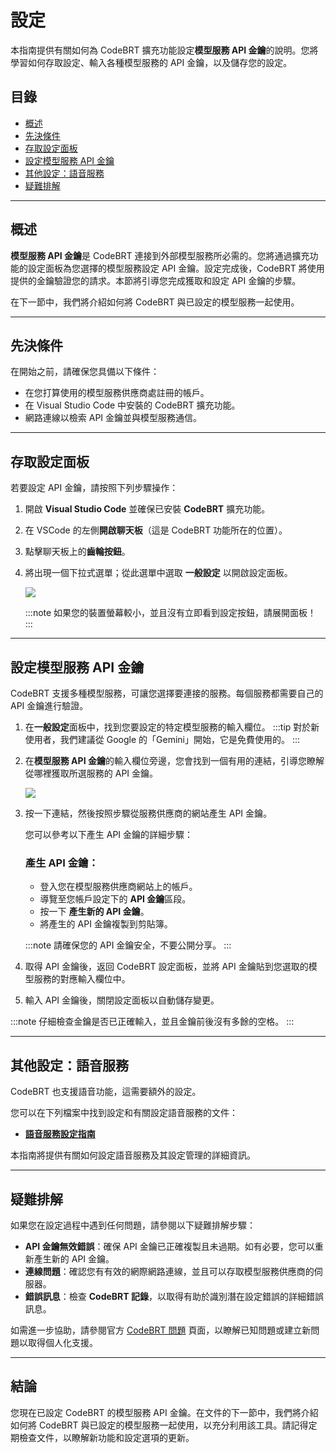 # 設定

本指南提供有關如何為 CodeBRT 擴充功能設定**模型服務 API 金鑰**的說明。您將學習如何存取設定、輸入各種模型服務的 API 金鑰，以及儲存您的設定。

## 目錄
- [概述](#概述)
- [先決條件](#先決條件)
- [存取設定面板](#存取設定面板)
- [設定模型服務 API 金鑰](#設定模型服務-api-金鑰)
- [其他設定：語音服務](#其他設定語音服務)
- [疑難排解](#疑難排解)

---

## 概述

**模型服務 API 金鑰**是 CodeBRT 連接到外部模型服務所必需的。您將通過擴充功能的設定面板為您選擇的模型服務設定 API 金鑰。設定完成後，CodeBRT 將使用提供的金鑰驗證您的請求。本節將引導您完成獲取和設定 API 金鑰的步驟。

在下一節中，我們將介紹如何將 CodeBRT 與已設定的模型服務一起使用。

---

## 先決條件

在開始之前，請確保您具備以下條件：
- 在您打算使用的模型服務供應商處註冊的帳戶。
- 在 Visual Studio Code 中安裝的 CodeBRT 擴充功能。
- 網路連線以檢索 API 金鑰並與模型服務通信。

---

## 存取設定面板

若要設定 API 金鑰，請按照下列步驟操作：

1. 開啟 **Visual Studio Code** 並確保已安裝 **CodeBRT** 擴充功能。

2. 在 VSCode 的左側**開啟聊天板**（這是 CodeBRT 功能所在的位置）。

3. 點擊聊天板上的**齒輪按鈕**。
4. 將出現一個下拉式選單；從此選單中選取 **一般設定** 以開啟設定面板。

   ![](/img/getting-started/configuration/settings-dropdown.png)

   :::note
   如果您的裝置螢幕較小，並且沒有立即看到設定按鈕，請展開面板！
   :::

---

## 設定模型服務 API 金鑰

CodeBRT 支援多種模型服務，可讓您選擇要連接的服務。每個服務都需要自己的 API 金鑰進行驗證。

1. 在**一般設定**面板中，找到您要設定的特定模型服務的輸入欄位。
   :::tip
   對於新使用者，我們建議從 Google 的「Gemini」開始，它是免費使用的。
   :::

2. 在**模型服務 API 金鑰**的輸入欄位旁邊，您會找到一個有用的連結，引導您瞭解從哪裡獲取所選服務的 API 金鑰。

   ![](/img/getting-started/configuration/api-key-field-help-link.png)

3. 按一下連結，然後按照步驟從服務供應商的網站產生 API 金鑰。

   您可以參考以下產生 API 金鑰的詳細步驟：

   ### 產生 API 金鑰：
   - 登入您在模型服務供應商網站上的帳戶。
   - 導覽至您帳戶設定下的 **API 金鑰**區段。
   - 按一下 **產生新的 API 金鑰**。
   - 將產生的 API 金鑰複製到剪貼簿。

   :::note
   請確保您的 API 金鑰安全，不要公開分享。
   :::

4. 取得 API 金鑰後，返回 CodeBRT 設定面板，並將 API 金鑰貼到您選取的模型服務的對應輸入欄位中。

5. 輸入 API 金鑰後，關閉設定面板以自動儲存變更。

:::note
仔細檢查金鑰是否已正確輸入，並且金鑰前後沒有多餘的空格。
:::

---

## 其他設定：語音服務

CodeBRT 也支援語音功能，這需要額外的設定。

您可以在下列檔案中找到設定和有關設定語音服務的文件：
- **[語音服務設定指南](/docs/features/voice-service/configuration.md)**

本指南將提供有關如何設定語音服務及其設定管理的詳細資訊。

---

## 疑難排解

如果您在設定過程中遇到任何問題，請參閱以下疑難排解步驟：

- **API 金鑰無效錯誤**：確保 API 金鑰已正確複製且未過期。如有必要，您可以重新產生新的 API 金鑰。
- **連線問題**：確認您有有效的網際網路連線，並且可以存取模型服務供應商的伺服器。
- **錯誤訊息**：檢查 **CodeBRT 記錄**，以取得有助於識別潛在設定錯誤的詳細錯誤訊息。

如需進一步協助，請參閱官方 [CodeBRT 問題](https://github.com/whats2000/CodeBRT/issues) 頁面，以瞭解已知問題或建立新問題以取得個人化支援。

---

## 結論

您現在已設定 CodeBRT 的模型服務 API 金鑰。在文件的下一節中，我們將介紹如何將 CodeBRT 與已設定的模型服務一起使用，以充分利用該工具。請記得定期檢查文件，以瞭解新功能和設定選項的更新。
